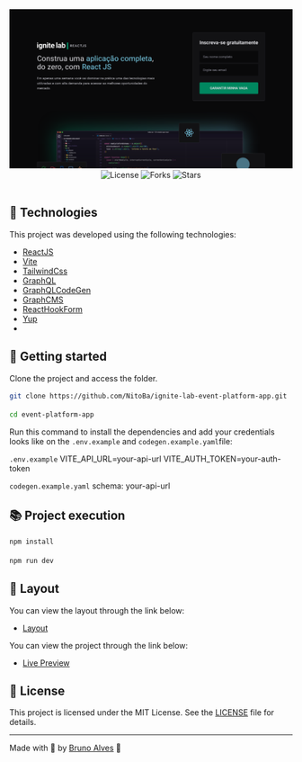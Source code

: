 <div align="center">
  <img alt="preview image" src=".github/preview.png">
</div>

<div align="center">
  <img src="https://img.shields.io/static/v1?label=license&message=MIT&color=00875F&labelColor=00B37E" alt="License">
  
  <img src="https://img.shields.io/github/forks/NitoBa/the-movie-app?label=forks&message=MIT&color=00875F&labelColor=00B37E" alt="Forks">

  <img src="https://img.shields.io/github/stars/NitoBa/the-movie-app?label=stars&message=MIT&color=00875F&labelColor=00B37E" alt="Stars">
</div>

<br>

## 🧪 Technologies

This project was developed using the following technologies:

- [ReactJS](https://reactjs.org/)
- [Vite](https://vitejs.dev/)
- [TailwindCss](https://tailwindcss.com/)
- [GraphQL](https://graphql.org/)
- [GraphQLCodeGen](https://www.graphql-code-generator.com/)
- [GraphCMS](https://graphcms.com/)
- [ReactHookForm](https://react-hook-form.com/)
- [Yup](https://www.npmjs.com/package/yup)
- 

## 🚀 Getting started

Clone the project and access the folder.

```bash
git clone https://github.com/NitoBa/ignite-lab-event-platform-app.git

cd event-platform-app
```

Run this command to install the dependencies and add your credentials looks like on the `.env.example` and `codegen.example.yaml`file:

`.env.example`
VITE_API_URL=your-api-url
VITE_AUTH_TOKEN=your-auth-token

`codegen.example.yaml`
schema: your-api-url


## 📚 Project execution

```bash
npm install

npm run dev
```

## 🔖 Layout

You can view the layout through the link below:
- [Layout](https://www.figma.com/file/13cKAcZJkkbifxmRs0wOv9/Plataforma-de-evento---Ignite-Lab-(Community)?node-id=24%3A2)

You can view the project through the link below:

- [Live Preview](https://ignite-lab-event-platform-app.vercel.app/)

## 📝 License

This project is licensed under the MIT License. See the [LICENSE](LICENSE) file for details.

---

Made with 💜 by [Bruno Alves](https://profile-website-murex.vercel.app/) 👋